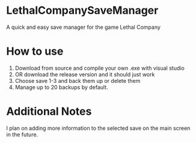 # LethalCompanySaveManager
A quick and easy save manager for the game Lethal Company
# How to use
1. Download from source and compile your own .exe with visual studio
2. OR download the release version and it should just work
3. Choose save 1-3 and back them up or delete them
4. Manage up to 20 backups by default.

# Additional Notes
I plan on adding more information to the selected save on the main screen in the future.

